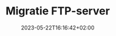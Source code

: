 ---
categories:
- projecten
date: 2023-05-22T16:16:42+02:00
description: "Dit project heeft als doel de migratie van de huidige FTP-server en haar content naar een nieuwe, virtuele opzet."
tags:
- projecten
- ftp-server
slug:
title: "Migratie FTP-server"
project:
  title: Migratie FTP-server
  description: Enerzijds is de hardware van de bestaande FTP-server aan het einde van z'n levensduur en is de hardware ook voor wat betreft performance achterhaald, anderzijds is de beschikbare diskruimte vrijwel vol. De nieuwe omgeving is virtueel en kent veel meer diskruimte. Gezien het virtuele karakter is deze makkelijker uitbreidbaar.
  tasks:
  - task:
    name: Inrichten virtuele omgeving
    description: Servers en storage aanmaken
    finished: true
  - task:
    name: Data synchroniseren
    description: Alle data synchroniseren van de oude FTP-server naar de nieuwe omgeving
    goal: Data één-op-één gelijk tussen beide servers
    finished: true
  - task:
    name: Glasvezel connectie tussen Protagio en Surf
    goal: Hergebruik van de internetconnectie van Surf, met een snelle glasvezel verbinding tussen Protagio en Surf
    finished: false
  - task:
    name: Inrichten updates van alle pakketten
    description: Het updaten van pakketten vanaf de bron moet weer ingeregeld worden, zodat de nieuwe FTP omgeving weer bij de tijd is met pakketversies
    goal: Alle pakketten weer in sync met hun bron
    state: in-progress
    finished: false
---